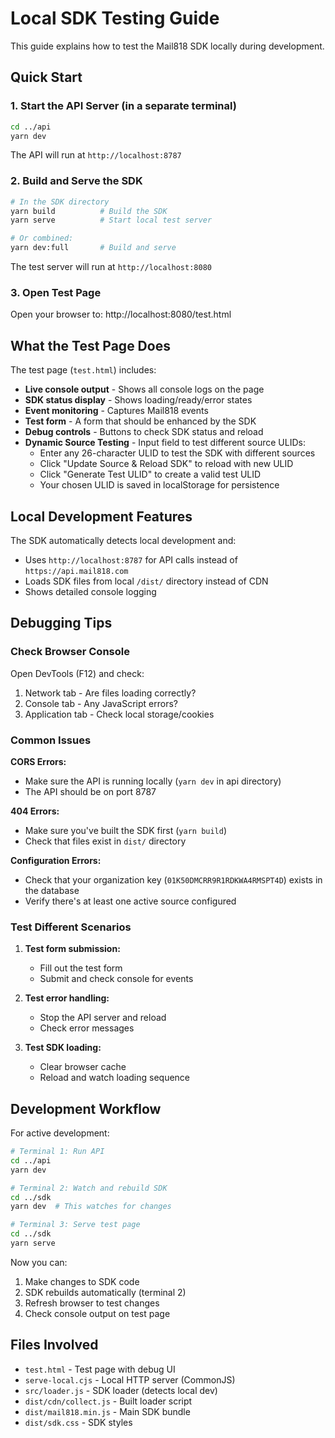 # Local SDK Testing Guide

This guide explains how to test the Mail818 SDK locally during development.

## Quick Start

### 1. Start the API Server (in a separate terminal)
```bash
cd ../api
yarn dev
```

The API will run at `http://localhost:8787`

### 2. Build and Serve the SDK
```bash
# In the SDK directory
yarn build          # Build the SDK
yarn serve          # Start local test server

# Or combined:
yarn dev:full       # Build and serve
```

The test server will run at `http://localhost:8080`

### 3. Open Test Page
Open your browser to: http://localhost:8080/test.html

## What the Test Page Does

The test page (`test.html`) includes:
- **Live console output** - Shows all console logs on the page
- **SDK status display** - Shows loading/ready/error states
- **Event monitoring** - Captures Mail818 events
- **Test form** - A form that should be enhanced by the SDK
- **Debug controls** - Buttons to check SDK status and reload
- **Dynamic Source Testing** - Input field to test different source ULIDs:
  - Enter any 26-character ULID to test the SDK with different sources
  - Click "Update Source & Reload SDK" to reload with new ULID
  - Click "Generate Test ULID" to create a valid test ULID
  - Your chosen ULID is saved in localStorage for persistence

## Local Development Features

The SDK automatically detects local development and:
- Uses `http://localhost:8787` for API calls instead of `https://api.mail818.com`
- Loads SDK files from local `/dist/` directory instead of CDN
- Shows detailed console logging

## Debugging Tips

### Check Browser Console
Open DevTools (F12) and check:
1. Network tab - Are files loading correctly?
2. Console tab - Any JavaScript errors?
3. Application tab - Check local storage/cookies

### Common Issues

**CORS Errors:**
- Make sure the API is running locally (`yarn dev` in api directory)
- The API should be on port 8787

**404 Errors:**
- Make sure you've built the SDK first (`yarn build`)
- Check that files exist in `dist/` directory

**Configuration Errors:**
- Check that your organization key (`01K50DMCRR9R1RDKWA4RMSPT4D`) exists in the database
- Verify there's at least one active source configured

### Test Different Scenarios

1. **Test form submission:**
   - Fill out the test form
   - Submit and check console for events

2. **Test error handling:**
   - Stop the API server and reload
   - Check error messages

3. **Test SDK loading:**
   - Clear browser cache
   - Reload and watch loading sequence

## Development Workflow

For active development:

```bash
# Terminal 1: Run API
cd ../api
yarn dev

# Terminal 2: Watch and rebuild SDK
cd ../sdk
yarn dev  # This watches for changes

# Terminal 3: Serve test page
cd ../sdk
yarn serve
```

Now you can:
1. Make changes to SDK code
2. SDK rebuilds automatically (terminal 2)
3. Refresh browser to test changes
4. Check console output on test page

## Files Involved

- `test.html` - Test page with debug UI
- `serve-local.cjs` - Local HTTP server (CommonJS)
- `src/loader.js` - SDK loader (detects local dev)
- `dist/cdn/collect.js` - Built loader script
- `dist/mail818.min.js` - Main SDK bundle
- `dist/sdk.css` - SDK styles